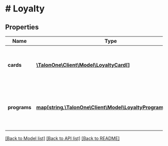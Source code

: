 # # Loyalty

## Properties

Name | Type | Description | Notes
------------ | ------------- | ------------- | -------------
**cards** | [**\TalonOne\Client\Model\LoyaltyCard[]**](LoyaltyCard.md) | Displays information about the balances of the loyalty cards. | [optional] 
**programs** | [**map[string,\TalonOne\Client\Model\LoyaltyProgramLedgers]**](LoyaltyProgramLedgers.md) | Displays information about point balances in profile-based programs. | 

[[Back to Model list]](../../README.md#documentation-for-models) [[Back to API list]](../../README.md#documentation-for-api-endpoints) [[Back to README]](../../README.md)


